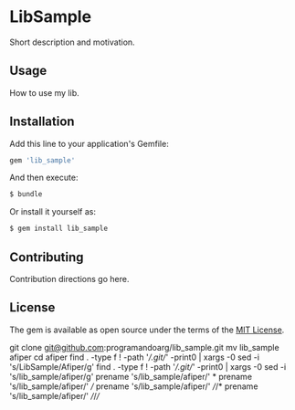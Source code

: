 # LibSample
Short description and motivation.

## Usage
How to use my lib.

## Installation
Add this line to your application's Gemfile:

```ruby
gem 'lib_sample'
```

And then execute:
```bash
$ bundle
```

Or install it yourself as:
```bash
$ gem install lib_sample
```

## Contributing
Contribution directions go here.

## License
The gem is available as open source under the terms of the [MIT License](https://opensource.org/licenses/MIT).


git clone git@github.com:programandoarg/lib_sample.git
mv lib_sample afiper
cd afiper
find . -type f ! -path '*/.git/*' -print0 | xargs -0 sed -i 's/LibSample/Afiper/g'
find . -type f ! -path '*/.git/*' -print0 | xargs -0 sed -i 's/lib_sample/afiper/g'
prename 's/lib_sample/afiper/' *
prename 's/lib_sample/afiper/' */*
prename 's/lib_sample/afiper/' */*/*
prename 's/lib_sample/afiper/' */*/*/*
